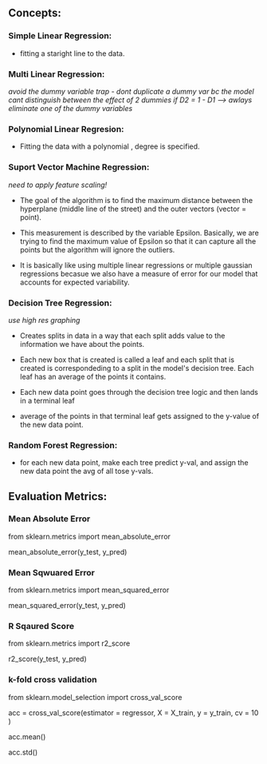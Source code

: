 ## Concepts:

### Simple Linear Regression:

  - fitting a staright line to the data.
  
### Multi Linear Regression:

*avoid the dummy variable trap - dont duplicate a dummy var bc the model cant distinguish between the effect of 2 dummies if D2 = 1 - D1 --> awlays eliminate one of the dummy variables*

### Polynomial Linear Regresion:

  - Fitting the data with a polynomial , degree is specified.
  
### Suport Vector Machine Regression:

  *need to apply feature scaling!*
  
 - The goal of the algorithm is to find the maximum distance between the hyperplane (middle line of the street) and the outer vectors (vector = point). 
 
 - This measurement is described by the variable Epsilon. Basically, we are trying to find the maximum value of Epsilon so that it can capture all the points but the algorithm will ignore the outliers. 
 
 - It is basically like using multiple linear regressions or multiple gaussian regressions becasue we also have a measure of error for our model that accounts for expected variability.

### Decision Tree Regression:

  *use high res graphing*

  - Creates splits in data in a way that each split adds value to the information we have about the points. 
  
  - Each new box that is created is called a leaf and each split that is created is correspondeding to a split in the model's decision tree. Each leaf has an average of the points it contains. 
  
  - Each new data point goes through the decision tree logic and then lands in a terminal leaf
  
  - average of the points in that terminal leaf gets assigned to the y-value of the new data point.

### Random Forest Regression:
  
  - for each new data point, make each tree predict y-val, and assign the new data point the avg of all tose y-vals.

## Evaluation Metrics:

### Mean Absolute Error

from sklearn.metrics import mean_absolute_error

mean_absolute_error(y_test, y_pred)

### Mean Sqwuared Error

from sklearn.metrics import mean_squared_error

mean_squared_error(y_test, y_pred)

### R Sqaured Score

from sklearn.metrics import r2_score

r2_score(y_test, y_pred)

### k-fold cross validation

from sklearn.model_selection import cross_val_score

acc = cross_val_score(estimator = regressor, X = X_train, y = y_train, cv = 10 )

acc.mean()

acc.std()
